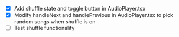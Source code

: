 - [x] Add shuffle state and toggle button in AudioPlayer.tsx
- [x] Modify handleNext and handlePrevious in AudioPlayer.tsx to pick random songs when shuffle is on
- [ ] Test shuffle functionality
